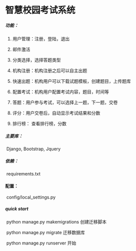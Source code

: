 # 智慧校园考试系统
##### 功能：
1. 用户管理：注册，登陆，退出

2. 邮件激活

3. 分类选择，选择答题类型

4. 机构注册：机构注册之后可以自主出题

5. 快速出题：机构用户可以下载试题模板，创建题目，上传题库

6. 配置考试：机构用户配置考试内容，题目，时间等

7. 答题：用户参与考试，可以选择上一题，下一题，交卷

8. 评分：用户交卷后，自动显示考试结果和分数

9. 排行榜： 查看排行榜，分数

   

##### 主要库：

​	Django,  Bootstrap,   Jquery



##### 依赖：

​	requirements.txt



#### 配置：

​	config/local_settings.py



##### quick start

​	python manage.py makemigrations   创建迁移脚本

​	python manage.py migrate    迁移数据库

​	python manage.py  runserver    开始



